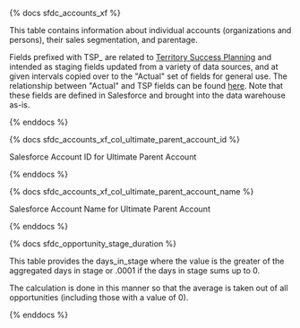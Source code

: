{% docs sfdc_accounts_xf %}

This table contains information about individual accounts (organizations and persons), their sales segmentation, and parentage. 

Fields prefixed with TSP_ are related to [Territory Success Planning](https://about.gitlab.com/handbook/sales/field-operations/sales-operations/go-to-market/#territory-success-planning-tsp) and intended as staging fields updated from a variety of data sources, and at given intervals copied over to the "Actual" set of fields for general use. The relationship between "Actual" and TSP fields can be found [here](https://about.gitlab.com/handbook/sales/field-operations/sales-systems/gtm-technical-documentation/). Note that these fields are defined in Salesforce and brought into the data warehouse as-is.

{% enddocs %}

{% docs sfdc_accounts_xf_col_ultimate_parent_account_id %}

Salesforce Account ID for Ultimate Parent Account

{% enddocs %}

{% docs sfdc_accounts_xf_col_ultimate_parent_account_name %}

Salesforce Account Name for Ultimate Parent Account

{% enddocs %}


{% docs sfdc_opportunity_stage_duration %}

This table provides the days_in_stage where the value is the greater of the aggregated days in stage or .0001 if the days in stage sums up to 0.

The calculation is done in this manner so that the average is taken out of all opportunities (including those with a value of 0).

{% enddocs %}
